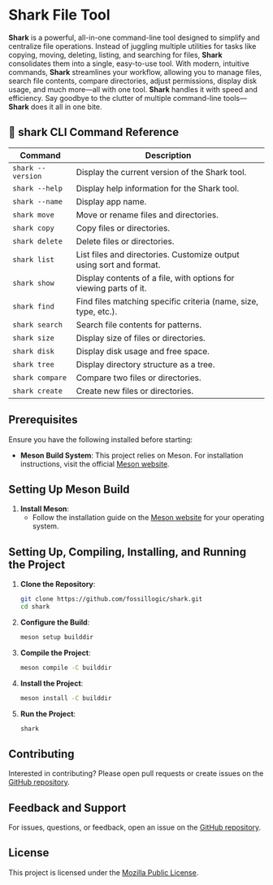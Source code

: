 # **Shark File Tool**

**Shark** is a powerful, all-in-one command-line tool designed to simplify and centralize file operations. Instead of juggling multiple utilities for tasks like copying, moving, deleting, listing, and searching for files, **Shark** consolidates them into a single, easy-to-use tool. With modern, intuitive commands, **Shark** streamlines your workflow, allowing you to manage files, search file contents, compare directories, adjust permissions, display disk usage, and much more—all with one tool. **Shark** handles it with speed and efficiency. Say goodbye to the clutter of multiple command-line tools—**Shark** does it all in one bite.

## 🦈 **shark** CLI Command Reference

| **Command**       | **Description**                                                    |
|-------------------|--------------------------------------------------------------------|
| `shark --version` | Display the current version of the Shark tool.                     |
| `shark --help`    | Display help information for the Shark tool.                       |
| `shark --name`    | Display app name.                                                  |
| `shark move`      | Move or rename files and directories.                              |
| `shark copy`      | Copy files or directories.                                         |
| `shark delete`    | Delete files or directories.                                       |
| `shark list`      | List files and directories. Customize output using sort and format.|
| `shark show`      | Display contents of a file, with options for viewing parts of it.  |
| `shark find`      | Find files matching specific criteria (name, size, type, etc.).    |
| `shark search`    | Search file contents for patterns.                                 |
| `shark size`      | Display size of files or directories.                              |
| `shark disk`      | Display disk usage and free space.                                 |
| `shark tree`      | Display directory structure as a tree.                             |
| `shark compare`   | Compare two files or directories.                                  |
| `shark create`    | Create new files or directories.                                   |

## **Prerequisites**

Ensure you have the following installed before starting:

- **Meson Build System**: This project relies on Meson. For installation instructions, visit the official [Meson website](https://mesonbuild.com/Getting-meson.html).

## **Setting Up Meson Build**

1. **Install Meson**:
    - Follow the installation guide on the [Meson website](https://mesonbuild.com/Getting-meson.html) for your operating system.

## **Setting Up, Compiling, Installing, and Running the Project**

1. **Clone the Repository**:

    ```sh
    git clone https://github.com/fossillogic/shark.git
    cd shark
    ```

2. **Configure the Build**:

    ```sh
    meson setup builddir
    ```

3. **Compile the Project**:

    ```sh
    meson compile -C builddir
    ```

4. **Install the Project**:

    ```sh
    meson install -C builddir
    ```

5. **Run the Project**:

    ```sh
    shark
    ```

## **Contributing**

Interested in contributing? Please open pull requests or create issues on the [GitHub repository](https://github.com/fossillogic/shark).

## **Feedback and Support**

For issues, questions, or feedback, open an issue on the [GitHub repository](https://github.com/fossillogic/fossil-app/shark).

## **License**

This project is licensed under the [Mozilla Public License](LICENSE).
